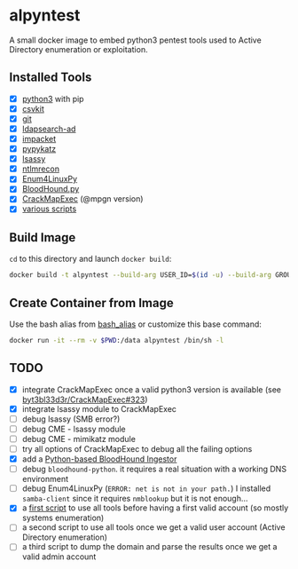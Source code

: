 # alpyntest

A small docker image to embed python3 pentest tools used to Active Directory enumeration or exploitation.

## Installed Tools

* [x] [python3](https://pkgs.alpinelinux.org/package/edge/main/x86/python3) with pip
* [x] [csvkit](https://csvkit.readthedocs.io/)
* [x] [git](https://pkgs.alpinelinux.org/package/edge/main/x86/git)
* [x] [ldapsearch-ad](https://github.com/yaap7/ldapsearch-ad)
* [x] [impacket](https://github.com/SecureAuthCorp/impacket)
* [x] [pypykatz](https://github.com/skelsec/pypykatz)
* [x] [lsassy](https://github.com/Hackndo/lsassy)
* [x] [ntlmrecon](https://github.com/sachinkamath/ntlmrecon)
* [x] [Enum4LinuxPy](https://github.com/0v3rride/Enum4LinuxPy)
* [x] [BloodHound.py](https://github.com/fox-it/BloodHound.py)
* [x] [CrackMapExec](https://github.com/byt3bl33d3r/CrackMapExec) (@mpgn version)
* [x] [various scripts](https://github.com/yaap7/miSCripts/tree/master/tiny_scripts)

## Build Image

`cd` to this directory and launch `docker build`:

``` bash
docker build -t alpyntest --build-arg USER_ID=$(id -u) --build-arg GROUP_ID=$(id -g) .
```

## Create Container from Image

Use the bash alias from [bash_alias](bash_alias) or customize this base command:

``` bash
docker run -it --rm -v $PWD:/data alpyntest /bin/sh -l
```

## TODO

* [x] integrate CrackMapExec once a valid python3 version is available (see [byt3bl33d3r/CrackMapExec#323](https://github.com/byt3bl33d3r/CrackMapExec/pull/323))
* [x] integrate lsassy module to CrackMapExec
* [ ] debug lsassy (SMB error?)
* [ ] debug CME - lsassy module
* [ ] debug CME - mimikatz module
* [ ] try all options of CrackMapExec to debug all the failing options
* [x] add a [Python-based BloodHound Ingestor](https://github.com/fox-it/BloodHound.py)
* [ ] debug `bloodhound-python`. it requires a real situation with a working DNS environment
* [ ] debug Enum4LinuxPy (`ERROR: net is not in your path.`) I installed `samba-client` since it requires `nmblookup` but it is not enough…
* [x] a [first script](discover-ip.sh) to use all tools before having a first valid account (so mostly systems enumeration)
* [ ] a second script to use all tools once we get a valid user account (Active Directory enumeration)
* [ ] a third script to dump the domain and parse the results once we get a valid admin account
